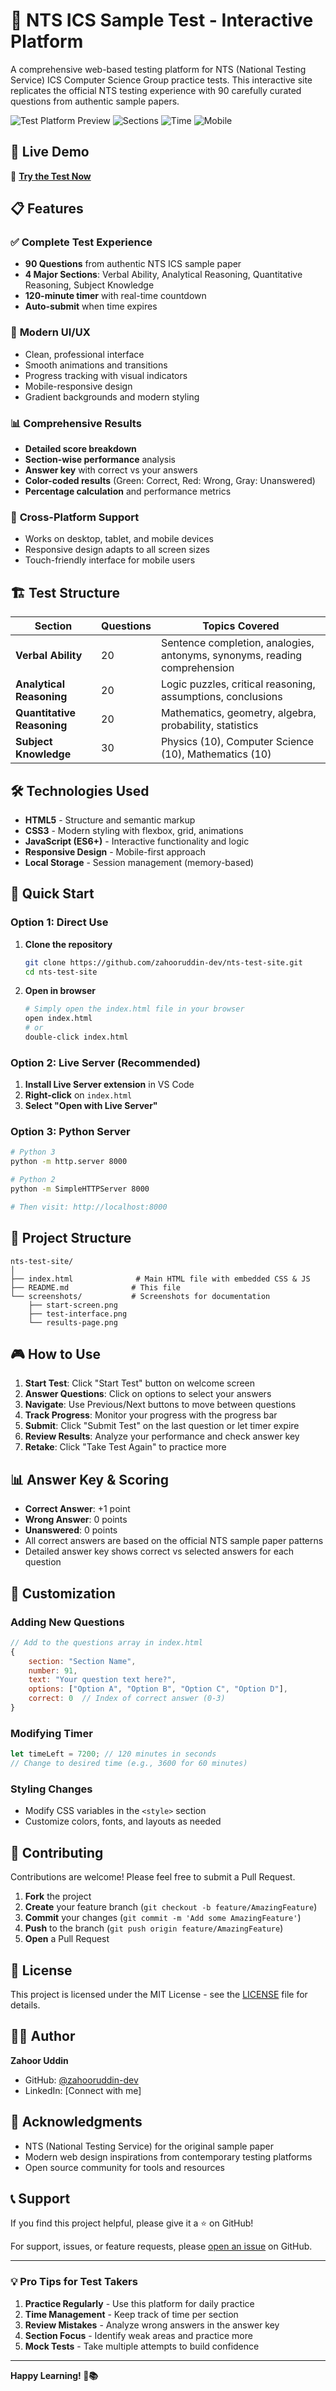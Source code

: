 # 🎯 NTS ICS Sample Test - Interactive Platform

A comprehensive web-based testing platform for NTS (National Testing Service) ICS Computer Science Group practice tests. This interactive site replicates the official NTS testing experience with 90 carefully curated questions from authentic sample papers.

![Test Platform Preview](https://img.shields.io/badge/Questions-90-blue) ![Sections](https://img.shields.io/badge/Sections-4-green) ![Time](https://img.shields.io/badge/Duration-120%20mins-orange) ![Mobile](https://img.shields.io/badge/Mobile-Friendly-purple)

## 🚀 **Live Demo**
🔗 [**Try the Test Now**](https://zahooruddin-dev.github.io/nts-test-site/)

## 📋 **Features**

### ✅ **Complete Test Experience**
- **90 Questions** from authentic NTS ICS sample paper
- **4 Major Sections**: Verbal Ability, Analytical Reasoning, Quantitative Reasoning, Subject Knowledge
- **120-minute timer** with real-time countdown
- **Auto-submit** when time expires

### 🎨 **Modern UI/UX**
- Clean, professional interface
- Smooth animations and transitions
- Progress tracking with visual indicators
- Mobile-responsive design
- Gradient backgrounds and modern styling

### 📊 **Comprehensive Results**
- **Detailed score breakdown**
- **Section-wise performance** analysis
- **Answer key** with correct vs your answers
- **Color-coded results** (Green: Correct, Red: Wrong, Gray: Unanswered)
- **Percentage calculation** and performance metrics

### 📱 **Cross-Platform Support**
- Works on desktop, tablet, and mobile devices
- Responsive design adapts to all screen sizes
- Touch-friendly interface for mobile users

## 🏗️ **Test Structure**

| Section | Questions | Topics Covered |
|---------|-----------|----------------|
| **Verbal Ability** | 20 | Sentence completion, analogies, antonyms, synonyms, reading comprehension |
| **Analytical Reasoning** | 20 | Logic puzzles, critical reasoning, assumptions, conclusions |
| **Quantitative Reasoning** | 20 | Mathematics, geometry, algebra, probability, statistics |
| **Subject Knowledge** | 30 | Physics (10), Computer Science (10), Mathematics (10) |

## 🛠️ **Technologies Used**

- **HTML5** - Structure and semantic markup
- **CSS3** - Modern styling with flexbox, grid, animations
- **JavaScript (ES6+)** - Interactive functionality and logic
- **Responsive Design** - Mobile-first approach
- **Local Storage** - Session management (memory-based)

## 🚀 **Quick Start**

### Option 1: Direct Use
1. **Clone the repository**
   ```bash
   git clone https://github.com/zahooruddin-dev/nts-test-site.git
   cd nts-test-site
   ```

2. **Open in browser**
   ```bash
   # Simply open the index.html file in your browser
   open index.html
   # or
   double-click index.html
   ```

### Option 2: Live Server (Recommended)
1. **Install Live Server extension** in VS Code
2. **Right-click** on `index.html`
3. **Select "Open with Live Server"**

### Option 3: Python Server
```bash
# Python 3
python -m http.server 8000

# Python 2
python -m SimpleHTTPServer 8000

# Then visit: http://localhost:8000
```

## 📁 **Project Structure**

```
nts-test-site/
│
├── index.html              # Main HTML file with embedded CSS & JS
├── README.md              # This file
└── screenshots/           # Screenshots for documentation
    ├── start-screen.png
    ├── test-interface.png
    └── results-page.png
```

## 🎮 **How to Use**

1. **Start Test**: Click "Start Test" button on welcome screen
2. **Answer Questions**: Click on options to select your answers
3. **Navigate**: Use Previous/Next buttons to move between questions
4. **Track Progress**: Monitor your progress with the progress bar
5. **Submit**: Click "Submit Test" on the last question or let timer expire
6. **Review Results**: Analyze your performance and check answer key
7. **Retake**: Click "Take Test Again" to practice more

## 📊 **Answer Key & Scoring**

- **Correct Answer**: +1 point
- **Wrong Answer**: 0 points  
- **Unanswered**: 0 points
- All correct answers are based on the official NTS sample paper patterns
- Detailed answer key shows correct vs selected answers for each question

## 🔧 **Customization**

### Adding New Questions
```javascript
// Add to the questions array in index.html
{
    section: "Section Name",
    number: 91,
    text: "Your question text here?",
    options: ["Option A", "Option B", "Option C", "Option D"],
    correct: 0  // Index of correct answer (0-3)
}
```

### Modifying Timer
```javascript
let timeLeft = 7200; // 120 minutes in seconds
// Change to desired time (e.g., 3600 for 60 minutes)
```

### Styling Changes
- Modify CSS variables in the `<style>` section
- Customize colors, fonts, and layouts as needed

## 🤝 **Contributing**

Contributions are welcome! Please feel free to submit a Pull Request.

1. **Fork** the project
2. **Create** your feature branch (`git checkout -b feature/AmazingFeature`)
3. **Commit** your changes (`git commit -m 'Add some AmazingFeature'`)
4. **Push** to the branch (`git push origin feature/AmazingFeature`)
5. **Open** a Pull Request

## 📝 **License**

This project is licensed under the MIT License - see the [LICENSE](LICENSE) file for details.

## 👨‍💻 **Author**

**Zahoor Uddin**
- GitHub: [@zahooruddin-dev](https://github.com/zahooruddin-dev)
- LinkedIn: [Connect with me]

## 🙏 **Acknowledgments**

- NTS (National Testing Service) for the original sample paper
- Modern web design inspirations from contemporary testing platforms
- Open source community for tools and resources

## 📞 **Support**

If you find this project helpful, please give it a ⭐️ on GitHub!

For support, issues, or feature requests, please [open an issue](https://github.com/zahooruddin-dev/nts-test-site/issues) on GitHub.

---

### 💡 **Pro Tips for Test Takers**

1. **Practice Regularly** - Use this platform for daily practice
2. **Time Management** - Keep track of time per section
3. **Review Mistakes** - Analyze wrong answers in the answer key
4. **Section Focus** - Identify weak areas and practice more
5. **Mock Tests** - Take multiple attempts to build confidence

---

**Happy Learning! 🚀📚**